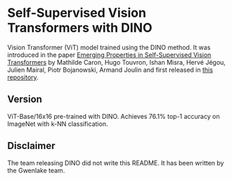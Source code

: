 # Self-Supervised Vision Transformers with DINO
Vision Transformer (ViT) model trained using the DINO method. It was introduced in the paper [Emerging Properties in Self-Supervised Vision Transformers](https://arxiv.org/abs/2104.14294) by Mathilde Caron, Hugo Touvron, Ishan Misra, Hervé Jégou, Julien Mairal, Piotr Bojanowski, Armand Joulin and first released in [this repository](https://github.com/facebookresearch/dino).

## Version
ViT-Base/16x16 pre-trained with DINO.
Achieves 76.1% top-1 accuracy on ImageNet with k-NN classification.

## Disclaimer
The team releasing DINO did not write this README. It has been written by the Gwenlake team.
